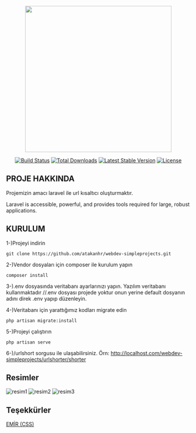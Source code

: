 <p align="center"><img src="https://res.cloudinary.com/dtfbvvkyp/image/upload/v1566331377/laravel-logolockup-cmyk-red.svg" width="400"></p>

<p align="center">
<a href="https://travis-ci.org/laravel/framework"><img src="https://travis-ci.org/laravel/framework.svg" alt="Build Status"></a>
<a href="https://packagist.org/packages/laravel/framework"><img src="https://poser.pugx.org/laravel/framework/d/total.svg" alt="Total Downloads"></a>
<a href="https://packagist.org/packages/laravel/framework"><img src="https://poser.pugx.org/laravel/framework/v/stable.svg" alt="Latest Stable Version"></a>
<a href="https://packagist.org/packages/laravel/framework"><img src="https://poser.pugx.org/laravel/framework/license.svg" alt="License"></a>
</p>

## PROJE HAKKINDA

Projemizin amacı laravel ile url kısaltıcı oluşturmaktır.


Laravel is accessible, powerful, and provides tools required for large, robust applications.

## KURULUM
1-)Projeyi indirin

    git clone https://github.com/atakanhr/webdev-simpleprojects.git

2-)Vendor dosyaları için composer ile kurulum yapın
    
    composer install
3-).env dosyasında veritabanı ayarlarınızı yapın. Yazılım veritabanı kullanmaktadır //.env dosyası projede yoktur onun yerine default dosyanın adını direk .env yapıp düzenleyin.


4-)Veritabanı için yarattığımız kodları migrate edin

    php artisan migrate:install
5-)Projeyi çalıştırın
    
    php artisan serve
6-)/urlshort sorgusu ile ulaşabilirsiniz. Örn: http://localhost.com/webdev-simpleprojects/urlshorter/shorter


## Resimler

![resim1](https://raw.githubusercontent.com/atakanhr/webdev-simpleprojects/master/urlshorter/github/images/image1.PNG)
![resim2](https://raw.githubusercontent.com/atakanhr/webdev-simpleprojects/master/urlshorter/github/images/image2.PNG)
![resim3](https://raw.githubusercontent.com/atakanhr/webdev-simpleprojects/master/urlshorter/github/images/image3.PNG)


## Teşekkürler
[EMİR (CSS)](https://github.com/emirkivrak)
